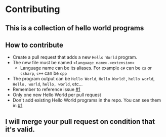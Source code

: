 # Contributing
## This is a collection of hello world programs
## How to contribute
- Create a pull request that adds a new `Hello World` program.
- The new file must be named `<language_name>.<extension>`
  - Language name can be its aliases. For example `c#` can be `cs` or `csharp`, `c++` can be `cpp`
- The program output can be `Hello World`, `Hello World!`, `hello world`, `Hello, world`, `hello, world`, etc... 
- Remember to reference issue [#1](https://github.com/knightking100/hello-worlds/issues/1)
- Only one new Hello World per pull request
- Don't add existing Hello World programs in the repo. You can see them in [#1](https://github.com/knightking100/hello-worlds/issues/1)

## I will merge your pull request on condition that it's valid.
